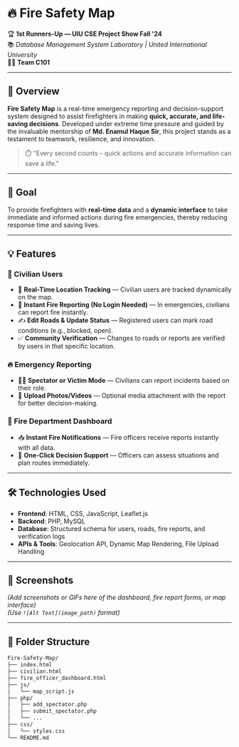 # 🔥 Fire Safety Map

🏆 **1st Runners-Up — UIU CSE Project Show Fall '24**  
📚 *Database Management System Laboratory | United International University*  
👨‍💻 **Team C101**

---

## 🚀 Overview

**Fire Safety Map** is a real-time emergency reporting and decision-support system designed to assist firefighters in making **quick, accurate, and life-saving decisions**. Developed under extreme time pressure and guided by the invaluable mentorship of **Md. Enamul Haque Sir**, this project stands as a testament to teamwork, resilience, and innovation.

> ⏱️ "Every second counts – quick actions and accurate information can save a life."

---

## 🎯 Goal

To provide firefighters with **real-time data** and a **dynamic interface** to take immediate and informed actions during fire emergencies, thereby reducing response time and saving lives.

---

## 💡 Features

### 👥 Civilian Users
- 🔵 **Real-Time Location Tracking** — Civilian users are tracked dynamically on the map.
- 🚨 **Instant Fire Reporting (No Login Needed)** — In emergencies, civilians can report fire instantly.
- ✍️ **Edit Roads & Update Status** — Registered users can mark road conditions (e.g., blocked, open).
- ✅ **Community Verification** — Changes to roads or reports are verified by users in that specific location.

### 🔥 Emergency Reporting
- 🧑‍🚒 **Spectator or Victim Mode** — Civilians can report incidents based on their role.
- 📸 **Upload Photos/Videos** — Optional media attachment with the report for better decision-making.

### 🧯 Fire Department Dashboard
- 📥 **Instant Fire Notifications** — Fire officers receive reports instantly with all data.
- 🧭 **One-Click Decision Support** — Officers can assess situations and plan routes immediately.

---

## 🛠️ Technologies Used

- **Frontend**: HTML, CSS, JavaScript, Leaflet.js
- **Backend**: PHP, MySQL
- **Database**: Structured schema for users, roads, fire reports, and verification logs
- **APIs & Tools**: Geolocation API, Dynamic Map Rendering, File Upload Handling

---

## 📸 Screenshots

*(Add screenshots or GIFs here of the dashboard, fire report forms, or map interface)*  
*(Use `![Alt Text](image_path)` format)*

---

## 📁 Folder Structure

```bash
Fire-Safety-Map/
├── index.html
├── civilian.html
├── fire_officer_dashboard.html
├── js/
│   └── map_script.js
├── php/
│   ├── add_spectator.php
│   ├── submit_spectator.php
│   └── ...
├── css/
│   └── styles.css
└── README.md
